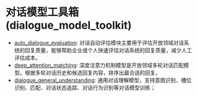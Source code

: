 # 对话模型工具箱(dialogue_model_toolkit)

- [auto_dialogue_evaluation](./auto_dialogue_evaluation): 对话自动评估模块主要用于评估开放领域对话系统的回复质量，能够帮助企业或个人快速评估对话系统的回复质量，减少人工评估成本。
- [deep_attention_matching](./deep_attention_matching): 深度注意力机制模型是开放领域多轮对话匹配模型。根据多轮对话历史和候选回复内容，排序出最合适的回复。
- [dialogue_general_understanding](./dialogue_general_understanding): 通用对话理解模型，支持意图识别、槽位识别、匹配、对话状态追踪、对话行为识别等对话模型训练；
